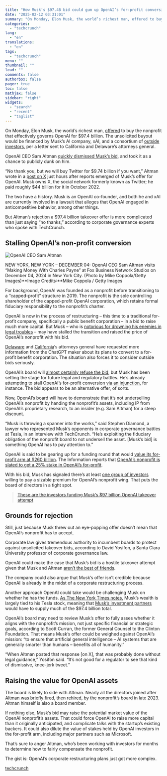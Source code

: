 ```yaml
---
title: "How Musk’s $97.4B bid could gum up OpenAI’s for-profit conversion"
date: "2025-02-12 03:31:01"
summary: "On Monday, Elon Musk, the world’s richest man, offered to buy the nonprofit that effectively governs OpenAI for $97.4 billion. The unsolicited buyout would be financed by Musk’s AI company, xAI, and a consortium of outside investors, per a letter sent to California and Delaware’s attorneys general. OpenAI CEO Sam..."
categories:
  - "techcrunch"
lang:
  - "en"
translations:
  - "en"
tags:
  - "techcrunch"
menu: ""
thumbnail: ""
lead: ""
comments: false
authorbox: false
pager: true
toc: false
mathjax: false
sidebar: "right"
widgets:
  - "search"
  - "recent"
  - "taglist"
---
```


On Monday, Elon Musk, the world’s richest man, [offered](https://techcrunch.com/2025/02/10/elon-musk-led-team-submits-97-4b-bid-for-openai/) to buy the nonprofit that effectively governs OpenAI for $97.4 billion. The unsolicited buyout would be financed by Musk’s AI company, xAI, and a consortium of [outside investors](https://techcrunch.com/2025/02/10/these-are-the-investors-funding-musks-97-billion-openai-takeover-attempt/), per a letter sent to California and Delaware’s attorneys general.

OpenAI CEO Sam Altman [quickly dismissed Musk’s bid](https://techcrunch.com/2025/02/10/elon-musk-led-team-submits-97-4b-bid-for-openai/), and took it as a chance to publicly dunk on him.

“No thank you, but we will buy Twitter for $9.74 billion if you want,” Altman wrote in a [post on X](https://x.com/sama/status/1889059531625464090) just hours after reports emerged of Musk’s offer for OpenAI. Musk owns X, the social network formerly known as Twitter; he paid roughly $44 billion for it in October 2022.

The two have a history. Musk is an OpenAI co-founder, and both he and xAI are currently involved in a lawsuit that alleges that OpenAI engaged in anticompetitive behavior, among other things.

But Altman’s rejection a $97.4 billion takeover offer is more complicated than just saying “no thanks,” according to corporate governance experts who spoke with TechCrunch.

Stalling OpenAI’s non-profit conversion
---------------------------------------

![OpenAI CEO Sam Altman](https://techcrunch.com/wp-content/uploads/2024/12/GettyImages-2188251582.jpg?w=680)

NEW YORK, NEW YORK – DECEMBER 04: OpenAI CEO Sam Altman visits “Making Money With Charles Payne” at Fox Business Network Studios on December 04, 2024 in New York City. (Photo by Mike Coppola/Getty Images)**Image Credits:**Mike Coppola / Getty Images

For background, OpenAI was founded as a nonprofit before transitioning to a “capped-profit” structure in 2019. The nonprofit is the sole controlling shareholder of the capped-profit OpenAI corporation, which retains formal fiduciary responsibility to the nonprofit’s charter.

OpenAI is now in the process of restructuring – this time to a traditional for-profit company, specifically a public benefit corporation – in a bid to raise much more capital. But Musk – who is [notorious for drowning his enemies in legal troubles](https://techcrunch.com/2025/02/01/x-expands-lawsuit-over/) – may have stalled the transition and raised the price of OpenAI’s nonprofit with his bid.

[Delaware](https://www.axios.com/2024/10/30/openai-for-profit-delaware-attorney-general) and [California](https://calmatters.org/economy/technology/2025/01/openai-investigation-california/)‘s attorneys general have requested more information from the ChatGPT maker about its plans to convert to a for-profit benefit corporation. The situation also forces it to consider outside bids seriously.

OpenAI’s board will [almost certainly refuse the bid](https://www.theinformation.com/articles/openai-ceo-says-board-will-reject-musks-97-billion-offer?rc=dp0mql), but Musk has been setting the stage for future legal and regulatory battles. He’s already attempting to stall OpenAI’s for-profit conversion [via an injunction](https://techcrunch.com/2024/11/30/elon-musk-files-for-injunction-to-halt-openais-transition-to-a-for-profit/), for instance. The bid appears to be an alternative offer, of sorts.

Now, OpenAI’s board will have to demonstrate that it’s not underselling OpenAI’s nonprofit by handing the nonprofit’s assets, including IP from OpenAI’s proprietary research, to an insider (e.g. Sam Altman) for a steep discount.

“Musk is throwing a spanner into the works,” said Stephen Diamond, a lawyer who represented Musk’s opponents in corporate governance battles at Tesla, in an interview with TechCrunch. “He’s exploiting the fiduciary obligation of the nonprofit board to not undersell the asset. [Musk’s bid] is something OpenAI has to pay attention to.”

OpenAI is said to be gearing up for a funding round that would [value its for-profit arm at $260 billion](https://www.cnbc.com/2025/02/07/softbank-set-to-invest-40-billion-in-openai-at-260-billion-valuation-sources-say.html). The Information reports that [OpenAI’s nonprofit is slated to get a 25% stake in OpenAI’s for-profit](https://www.theinformation.com/articles/openais-charity-could-soon-be-worth-40-billion?rc=dp0mql).

With his bid, Musk has signaled there’s at least [one group of investors](https://techcrunch.com/2025/02/10/these-are-the-investors-funding-musks-97-billion-openai-takeover-attempt/) willing to pay a sizable premium for OpenAI’s nonprofit wing. That puts the board of directors in a tight spot.

> [These are the investors funding Musk’s $97 billion OpenAI takeover attempt](https://techcrunch.com/2025/02/10/these-are-the-investors-funding-musks-97-billion-openai-takeover-attempt/)


Grounds for rejection
---------------------

Still, just because Musk threw out an eye-popping offer doesn’t mean that OpenAI’s nonprofit has to accept.

Corporate law gives tremendous authority to incumbent boards to protect against unsolicited takeover bids, according to David Yosifon, a Santa Clara University professor of corporate governance law.

OpenAI could make the case that Musk’s bid is a hostile takeover attempt given that Musk and Altman [aren’t the best of friends](https://finance.yahoo.com/news/elon-musk-reportedly-offers-974b-for-openai-sam-altman-says-no-thank-you-215634146.html).

The company could also argue that Musk’s offer isn’t credible because OpenAI is already in the midst of a corporate restructuring process.

Another approach OpenAI could take would be challenging Musk on whether he has the funds. [As The New York Times notes](https://www.nytimes.com/2025/02/11/business/dealbook/elon-musk-hostile-bid-openai.html), Musk’s wealth is largely tied to his Tesla stock, meaning that [Musk’s investment partners](https://techcrunch.com/2025/02/10/these-are-the-investors-funding-musks-97-billion-openai-takeover-attempt/) would have to supply much of the $97.4 billion total.

OpenAI’s board may need to review Musk’s offer to fully asses whether it aligns with the nonprofit’s mission, not just specific financial or strategic goals, according to Scott Curran, the former General Counsel to the Clinton Foundation. That means Musk’s offer could be weighed against OpenAI’s mission: “to ensure that artificial general intelligence – AI systems that are generally smarter than humans – benefits all of humanity.”

“When Altman posted that response [on X], that was probably done without legal guidance,” Yosifon said. “It’s not good for a regulator to see that kind of dismissive, knee-jerk tweet.”

Raising the value for OpenAI assets
-----------------------------------

The board is likely to side with Altman. Nearly all the directors joined after [Altman was briefly fired](https://techcrunch.com/2023/11/17/sam-altman-is-out-as-openais-ceo/), then [rehired](https://techcrunch.com/2023/11/21/openai-says-sam-altman-to-return-as-ceo/), by the nonprofit’s board in late 2023. Altman himself is also a board member.

If nothing else, Musk’s bid may raise the potential market value of the OpenAI nonprofit’s assets. That could force OpenAI to raise more capital than it originally anticipated, and complicate talks with the startup’s existing backers. It could also dilute the value of stakes held by OpenAI investors in the for-profit arm, including major partners such as Microsoft.

That’s sure to anger Altman, who’s been working with investors for months to determine how to fairly compensate the nonprofit.

The gist is: OpenAI’s corporate restructuring plans just got more complex.

[techcrunch](https://techcrunch.com/2025/02/11/how-musks-97-4b-bid-could-gum-up-openais-for-profit-conversion/)
